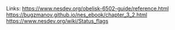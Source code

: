 Links:
https://www.nesdev.org/obelisk-6502-guide/reference.html
https://bugzmanov.github.io/nes_ebook/chapter_3_2.html
https://www.nesdev.org/wiki/Status_flags